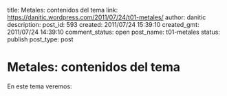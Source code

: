 title: Metales: contenidos del tema
link: https://danitic.wordpress.com/2011/07/24/t01-metales/
author: danitic
description: 
post_id: 593
created: 2011/07/24 15:39:10
created_gmt: 2011/07/24 14:39:10
comment_status: open
post_name: t01-metales
status: publish
post_type: post

# Metales: contenidos del tema

En este tema veremos: